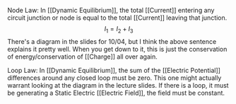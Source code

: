 
Node Law:
In [[Dynamic Equilibrium]], the total [[Current]] entering any circuit junction or node is equal to the total [[Current]] leaving that junction. $$I_1 = I_2+I_3$$
There's a diagram in the slides for 10/04, but I think the above sentence explains it pretty well.
When you get down to it, this is just the conservation of energy/conservation of [[Charge]] all over again.

Loop Law:
In [[Dynamic Equilibrium]], the sum of the [[Electric Potential]] differences around any closed loop must be zero.
This one might actually warrant looking at the diagram in the lecture slides.
If there is a loop, it must be generating a Static Electric [[Electric Field]], the field must be constant.
